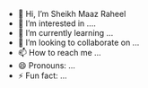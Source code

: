 - 👋 Hi, I’m Sheikh Maaz Raheel
- 👀 I’m interested in ....
- 🌱 I’m currently learning ...
- 💞️ I’m looking to collaborate on ...
- 📫 How to reach me ...
- 😄 Pronouns: ...
- ⚡ Fun fact: ...

<!---
sheikhmaazraheel/sheikhmaazraheel is a ✨ special ✨ repository because its `README.md` (this file) appears on your GitHub profile.
You can click the Preview link to take a look at your changes.
--->
